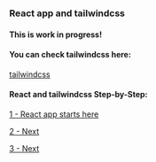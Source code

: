 ### React app and tailwindcss

#### This is work in progress!

#### You can check tailwindcss here:
[tailwindcss](https://tailwindcss.com)

#### React and tailwindcss Step-by-Step:

[1 - React app starts here ](../../tree//)

[2 - Next ](../../tree//)

[3 - Next ](../../tree//)


